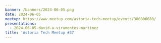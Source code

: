 ```yaml
---
banner: /banners/2024-06-05.png
date: 2024-06-05
meetup: https://www.meetup.com/astoria-tech-meetup/events/300806680/
presentations:
  - 2024-06-05-david-a-viramontes-martinez
title: 'Astoria Tech Meetup #37'
---
```

